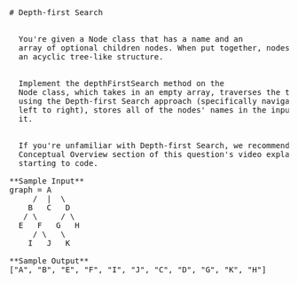 <pre>
# Depth-first Search


  You're given a Node class that has a name and an
  array of optional children nodes. When put together, nodes form
  an acyclic tree-like structure.


  Implement the depthFirstSearch method on the
  Node class, which takes in an empty array, traverses the tree
  using the Depth-first Search approach (specifically navigating the tree from
  left to right), stores all of the nodes' names in the input array, and returns
  it.


  If you're unfamiliar with Depth-first Search, we recommend watching the
  Conceptual Overview section of this question's video explanation before
  starting to code.

**Sample Input**
graph = A
     /  |  \
    B   C   D
   / \     / \
  E   F   G   H
     / \   \
    I   J   K

**Sample Output**
["A", "B", "E", "F", "I", "J", "C", "D", "G", "K", "H"]

</pre>